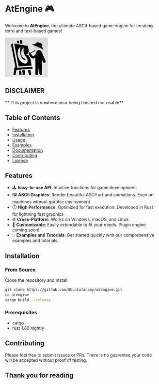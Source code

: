 # AtEngine 🎮

Welcome to **AtEngine**, the ultimate ASCII-based game engine for creating retro and text-based games!

![AtEngine Logo](images/atengine.png)

## DISCLAIMER

** This project is nowhere near being finished nor usable**

## Table of Contents

- [Features](#features)
- [Installation](#installation)
- [Usage](#usage)
- [Examples](#examples)
- [Documentation](#documentation)
- [Contributing](#contributing)
- [License](#license)

## Features

- 🕹️ **Easy-to-use API**: Intuitive functions for game development.
- 🖼️ **ASCII Graphics**: Render beautiful ASCII art and animations. Even on machines without graphic environment
- ⏱️ **High Performance**: Optimized for fast execution. Developed in Rust for lightning fast graphics
- 🌐 **Cross-Platform**: Works on Windows, macOS, and Linux.
- 🎨 **Customizable**: Easily extendable to fit your needs. Plugin engine coming soon!
- 💡 **Examples and Tutorials**: Get started quickly with our comprehensive examples and tutorials.

## Installation

### From Source
Clone the repository and install
```bash
git clone https://github.com/Ubuntufanboy/atengine.git
cd atengine
cargo build --release
```

### Prerequisites

- cargo
- rust 1.80 nightly

## Contributing

Please feel free to submit issues or PRs. There is no guarentee your code will be accepted without proof of testing.

## Thank you for reading
